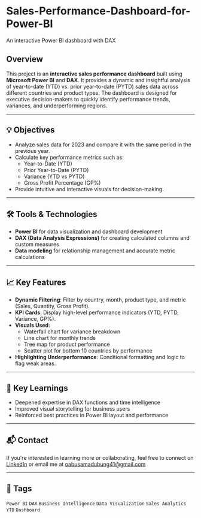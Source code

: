 # Sales-Performance-Dashboard-for-Power-BI
An interactive Power BI dashboard with DAX

## Overview
This project is an **interactive sales performance dashboard** built using **Microsoft Power BI** and **DAX**. It provides a dynamic and insightful analysis of year-to-date (YTD) vs. prior year-to-date (PYTD) sales data across different countries and product types. The dashboard is designed for executive decision-makers to quickly identify performance trends, variances, and underperforming regions.

---

## 💡 Objectives
- Analyze sales data for 2023 and compare it with the same period in the previous year.
- Calculate key performance metrics such as:
  - Year-to-Date (YTD)
  - Prior Year-to-Date (PYTD)
  - Variance (YTD vs PYTD)
  - Gross Profit Percentage (GP%)
- Provide intuitive and interactive visuals for decision-making.

---

## 🛠️ Tools & Technologies
- **Power BI** for data visualization and dashboard development
- **DAX (Data Analysis Expressions)** for creating calculated columns and custom measures
- **Data modeling** for relationship management and accurate metric calculations

---

## 📈 Key Features
- **Dynamic Filtering**: Filter by country, month, product type, and metric (Sales, Quantity, Gross Profit).
- **KPI Cards**: Display high-level performance indicators (YTD, PYTD, Variance, GP%).
- **Visuals Used**:
  - Waterfall chart for variance breakdown
  - Line chart for monthly trends
  - Tree map for product performance
  - Scatter plot for bottom 10 countries by performance
- **Highlighting Underperformance**: Conditional formatting and logic to flag weak areas.

---

## 📌 Key Learnings
- Deepened expertise in DAX functions and time intelligence
- Improved visual storytelling for business users
- Reinforced best practices in Power BI layout and performance

---

## 📬 Contact
If you're interested in learning more or collaborating, feel free to connect on [LinkedIn](https://linkedin.com/in/oabusa-madubung) or email me at oabusamadubung41@gmail.com

---

## 🔖 Tags
`Power BI` `DAX` `Business Intelligence` `Data Visualization` `Sales Analytics` `YTD` `Dashboard`



